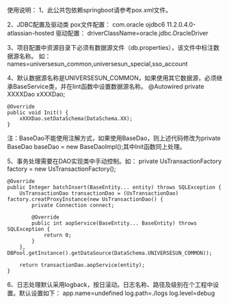 使用说明：
1、此公共包依赖springboot请参考pox.xml文件。

2、JDBC配置及驱动类
   pox文件配置：
		<dependency>
			<groupId>com.oracle</groupId>
			<artifactId>ojdbc6</artifactId>
			<version>11.2.0.4.0-atlassian-hosted</version>
		</dependency>
   驱动配置：
   driverClassName=oracle.jdbc.OracleDriver

3、项目配置中资源目录下必须有数据源文件（db.properties），该文件中标注数据源名称。
   如：names=universesun_common,universesun_special,sso_account
   
4、默认数据源名称是UNIVERSESUN_COMMON，如果使用其它数据源，必须继承BaseService类，并在Iint函数中设置数据源名称。
	@Autowired
	private XXXXDao xXXXDao;

	@Override
	public void Init() {
		xXXXDao.setDataSchema(DataSchema.XX);
	}
   注：BaseDao不能使用注解方式，如果使用BaseDao，则上述代码修改为private BaseDao baseDao = new BaseDaoImpl();其中Init函数同上处理。
   
5、事务处理需要在DAO实现类中手动控制。如：
	private UsTransactionFactory factory = new UsTransactionFactory();

	@Override
	public Integer batchInsert(BaseEntity... entity) throws SQLException {
		UsTransactionDao transactionDao = (UsTransactionDao) factory.creatProxyInstance(new UsTransactionDao() {
			private Connection connect;

			@Override
			public int aopService(BaseEntity... BaseEntity) throws SQLException {
				return 0;
			}
		}, DBPool.getInstance().getDataSource(DataSchema.UNIVERSESUN_COMMON));

		return transactionDao.aopService(entity);
	}
	
6、日志处理默认采用logback，按日滚动。日志名称、路径及级别在个工程中设置。默认设置如下：
	app.name=undefined
	log.path=./logs
	log.level=debug

	





